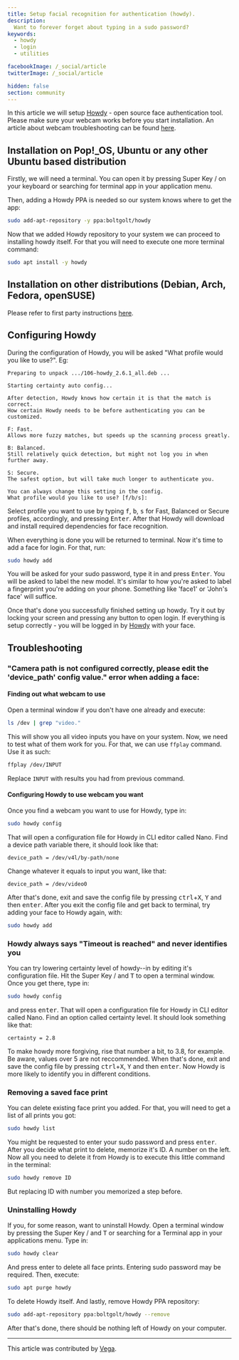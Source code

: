 ```yaml
---
title: Setup facial recognition for authentication (howdy).
description:
  Want to forever forget about typing in a sudo password?
keywords:
  - howdy
  - login
  - utilities

facebookImage: /_social/article
twitterImage: /_social/article

hidden: false
section: community
---
```


In this article we will setup [Howdy](https://github.com/Boltgolt/howdy) - open source face authentication tool.
Please make sure your webcam works before you start installation. An article about webcam troubleshooting can be found [here](/content/webcam).

## Installation on Pop!\_OS, Ubuntu or any other Ubuntu based distribution

Firstly, we will need a terminal. You can open it by pressing Super Key <kbd><font-awesome-icon :icon="['fab', 'ubuntu']"></font-awesome-icon></kbd>/<kbd><font-awesome-icon :icon="['fab', 'pop-os']"></font-awesome-icon></kbd> on your keyboard or searching for terminal app in your application menu.

Then, adding a Howdy PPA is needed so our system knows where to get the app:

```bash
sudo add-apt-repository -y ppa:boltgolt/howdy
```

Now that we added Howdy repository to your system we can proceed to installing howdy itself. For that you will need to execute one more terminal command:

```bash
sudo apt install -y howdy
```

## Installation on other distributions (Debian, Arch, Fedora, openSUSE)

Please refer to first party instructions [here](https://github.com/Boltgolt/howdy#installation).

## Configuring Howdy

During the configuration of Howdy, you will be asked "What profile would you like to use?". Eg:

```
Preparing to unpack .../106-howdy_2.6.1_all.deb ...

Starting certainty auto config...

After detection, Howdy knows how certain it is that the match is correct.
How certain Howdy needs to be before authenticating you can be customized.

F: Fast.
Allows more fuzzy matches, but speeds up the scanning process greatly.

B: Balanced.
Still relatively quick detection, but might not log you in when further away.

S: Secure.
The safest option, but will take much longer to authenticate you.

You can always change this setting in the config.
What profile would you like to use? [f/b/s]:
```

Select profile you want to use by typing <kbd>f</kbd>, <kbd>b</kbd>, <kbd>s</kbd> for Fast, Balanced or Secure profiles, accordingly, and pressing <kbd>Enter</kbd>.
After that Howdy will download and install required dependencies for face recognition.

When everything is done you will be returned to terminal. Now it's time to add a face for login. For that, run:

```bash
sudo howdy add
```

You will be asked for your sudo password, type it in and press <kbd>Enter</kbd>. You will be asked to label the new model. It's similar to how you're asked to label a fingerprint you're adding on your phone. Something like 'face1' or 'John's face' will suffice.

Once that's done you successfully finished setting up howdy. Try it out by locking your screen and pressing any button to open login. If everything is setup correctly - you will be logged in by <u>Howdy</u> with your face.

## Troubleshooting

### "Camera path is not configured correctly, please edit the 'device_path' config value." error when adding a face:

#### Finding out what webcam to use

Open a terminal window if you don't have one already and execute:

```bash
ls /dev | grep "video."
```

This will show you all video inputs you have on your system.
Now, we need to test what of them work for you.
For that, we can use `ffplay` command. Use it as such:

```bash
ffplay /dev/INPUT
```

Replace `INPUT` with results you had from previous command.

#### Configuring Howdy to use webcam you want

Once you find a webcam you want to use for Howdy, type in:

```bash
sudo howdy config
```

That will open a configuration file for Howdy in CLI editor called Nano.
Find a device path variable there, it should look like that:

```
device_path = /dev/v4l/by-path/none
```

Change whatever it equals to input you want, like that:

```
device_path = /dev/video0
```

After that's done, exit and save the config file by pressing <kbd>ctrl</kbd>+<kbd>X</kbd>, <kbd>Y</kbd> and then <kbd>enter</kbd>.
After you exit the config file and get back to terminal, try adding your face to Howdy again, with:

```bash
sudo howdy add
```

### Howdy always says "Timeout is reached" and never identifies you

You can try lowering certainty level of howdy--in by editing it's configuration file. Hit the Super Key <kbd><font-awesome-icon :icon="['fab', 'ubuntu']"></font-awesome-icon></kbd>/<kbd><font-awesome-icon :icon="['fab', 'pop-os']"></font-awesome-icon></kbd> and <kbd>T</kbd> to open a terminal window.
Once you get there, type in:

```bash
sudo howdy config
```

and press <kbd>enter</kbd>. That will open a configuration file for Howdy in CLI editor called Nano.
Find an option called certainty level. It should look something like that:

```
certainty = 2.8
```

To make howdy more forgiving, rise that number a bit, to 3.8, for example. Be aware, values over 5 are not reccommended.
When that's done, exit and save the config file by pressing <kbd>ctrl</kbd>+<kbd>X</kbd>, <kbd>Y</kbd> and then <kbd>enter</kbd>.
Now Howdy is more likely to identify you in different conditions.

### Removing a saved face print

You can delete existing face print you added. For that, you will need to get a list of all prints you got:

```bash
sudo howdy list
```

You might be requested to enter your sudo password and press <kbd>enter</kbd>.
After you decide what print to delete, memorize it's ID. A number on the left.
Now all you need to delete it from Howdy is to execute this little command in the terminal:

```bash
sudo howdy remove ID
```

But replacing ID with number you memorized a step before.

### Uninstalling Howdy

If you, for some reason, want to uninstall Howdy.
Open a terminal window by pressing the Super Key <kbd><font-awesome-icon :icon="['fab', 'ubuntu']"></font-awesome-icon></kbd>/<kbd><font-awesome-icon :icon="['fab', 'pop-os']"></font-awesome-icon></kbd> and <kbd>T</kbd> or searching for a Terminal app in your applications menu. Type in:

```bash
sudo howdy clear
```

And press enter to delete all face prints. Entering sudo password may be required.
Then, execute:

```bash
sudo apt purge howdy
```

To delete Howdy itself.
And lastly, remove Howdy PPA repository:

```bash
sudo add-apt-repository ppa:boltgolt/howdy --remove
```

After that's done, there should be nothing left of Howdy on your computer.

---

This article was contributed by [Vega](https://github.com/smth-0).
